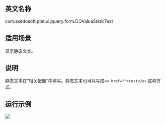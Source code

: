 ## 英文名称 ##

com.exedosoft.plat.ui.jquery.form.DOValueStaticText

## 适用场景 ##

显示静态文本。

## 说明 ##

静态文本在“相关配置”中填写。静态文本也可以写成`<a href="">test</a>` 这种方式。

## 运行示例 ##


<img src='http://eeplat.googlecode.com/files/c_valuelink.png' />